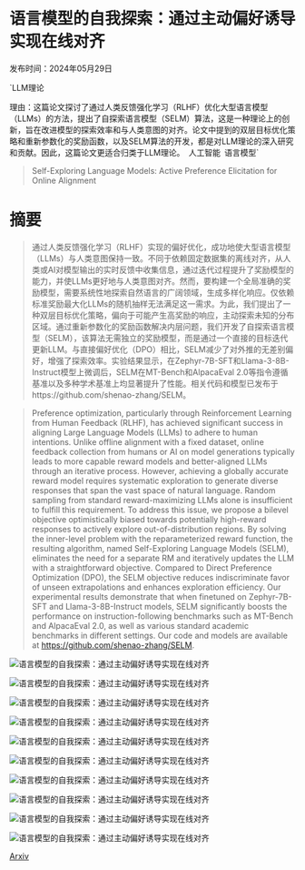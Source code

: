 # 语言模型的自我探索：通过主动偏好诱导实现在线对齐

发布时间：2024年05月29日

`LLM理论

理由：这篇论文探讨了通过人类反馈强化学习（RLHF）优化大型语言模型（LLMs）的方法，提出了自探索语言模型（SELM）算法，这是一种理论上的创新，旨在改进模型的探索效率和与人类意图的对齐。论文中提到的双层目标优化策略和重新参数化的奖励函数，以及SELM算法的开发，都是对LLM理论的深入研究和贡献。因此，这篇论文更适合归类于LLM理论。` `人工智能` `语言模型`

> Self-Exploring Language Models: Active Preference Elicitation for Online Alignment

# 摘要

> 通过人类反馈强化学习（RLHF）实现的偏好优化，成功地使大型语言模型（LLMs）与人类意图保持一致。不同于依赖固定数据集的离线对齐，从人类或AI对模型输出的实时反馈中收集信息，通过迭代过程提升了奖励模型的能力，并使LLMs更好地与人类意图对齐。然而，要构建一个全局准确的奖励模型，需要系统性地探索自然语言的广阔领域，生成多样化响应。仅依赖标准奖励最大化LLMs的随机抽样无法满足这一需求。为此，我们提出了一种双层目标优化策略，偏向于可能产生高奖励的响应，主动探索未知的分布区域。通过重新参数化的奖励函数解决内层问题，我们开发了自探索语言模型（SELM），该算法无需独立的奖励模型，而是通过一个直接的目标迭代更新LLM。与直接偏好优化（DPO）相比，SELM减少了对外推的无差别偏好，增强了探索效率。实验结果显示，在Zephyr-7B-SFT和Llama-3-8B-Instruct模型上微调后，SELM在MT-Bench和AlpacaEval 2.0等指令遵循基准以及多种学术基准上均显著提升了性能。相关代码和模型已发布于https://github.com/shenao-zhang/SELM。

> Preference optimization, particularly through Reinforcement Learning from Human Feedback (RLHF), has achieved significant success in aligning Large Language Models (LLMs) to adhere to human intentions. Unlike offline alignment with a fixed dataset, online feedback collection from humans or AI on model generations typically leads to more capable reward models and better-aligned LLMs through an iterative process. However, achieving a globally accurate reward model requires systematic exploration to generate diverse responses that span the vast space of natural language. Random sampling from standard reward-maximizing LLMs alone is insufficient to fulfill this requirement. To address this issue, we propose a bilevel objective optimistically biased towards potentially high-reward responses to actively explore out-of-distribution regions. By solving the inner-level problem with the reparameterized reward function, the resulting algorithm, named Self-Exploring Language Models (SELM), eliminates the need for a separate RM and iteratively updates the LLM with a straightforward objective. Compared to Direct Preference Optimization (DPO), the SELM objective reduces indiscriminate favor of unseen extrapolations and enhances exploration efficiency. Our experimental results demonstrate that when finetuned on Zephyr-7B-SFT and Llama-3-8B-Instruct models, SELM significantly boosts the performance on instruction-following benchmarks such as MT-Bench and AlpacaEval 2.0, as well as various standard academic benchmarks in different settings. Our code and models are available at https://github.com/shenao-zhang/SELM.

![语言模型的自我探索：通过主动偏好诱导实现在线对齐](../../../paper_images/2405.19332/x1.png)

![语言模型的自我探索：通过主动偏好诱导实现在线对齐](../../../paper_images/2405.19332/zephyr_heatmap.png)

![语言模型的自我探索：通过主动偏好诱导实现在线对齐](../../../paper_images/2405.19332/llama3_heatmap.png)

![语言模型的自我探索：通过主动偏好诱导实现在线对齐](../../../paper_images/2405.19332/alpha_alpaca.png)

![语言模型的自我探索：通过主动偏好诱导实现在线对齐](../../../paper_images/2405.19332/reward_dist.png)

![语言模型的自我探索：通过主动偏好诱导实现在线对齐](../../../paper_images/2405.19332/reward_dist_shift.png)

![语言模型的自我探索：通过主动偏好诱导实现在线对齐](../../../paper_images/2405.19332/ird_chosen.png)

![语言模型的自我探索：通过主动偏好诱导实现在线对齐](../../../paper_images/2405.19332/ird_rejected.png)

![语言模型的自我探索：通过主动偏好诱导实现在线对齐](../../../paper_images/2405.19332/ablation_labelupdate.png)

![语言模型的自我探索：通过主动偏好诱导实现在线对齐](../../../paper_images/2405.19332/ablation_datasetupdate.png)

[Arxiv](https://arxiv.org/abs/2405.19332)